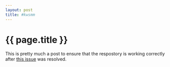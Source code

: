 ```yaml
---
layout: post
title: #kwsmm
---
```


{{ page.title }}
===

This is pretty much a post to ensure that the respostory is working correctly after [this issue](http://support.github.com/discussions/repos/800-page-not-rebuilding) was resolved.
